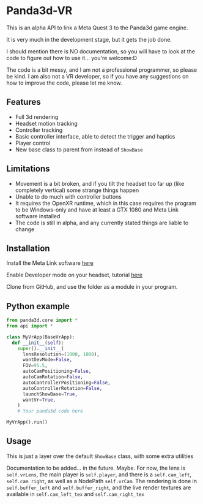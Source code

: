 # Panda3d-VR

This is an alpha API to link a Meta Quest 3 to the Panda3d game engine.

It is very much in the development stage, but it gets the job done.

I should mention there is NO documentation, so you will have to look at the code to figure out how to use it... you're welcome:D

The code is a bit messy, and I am not a professional programmer, so please be kind. I am also not a VR developer, so if you have any suggestions on how to improve the code, please let me know.

## Features

- Full 3d rendering
- Headset motion tracking
- Controller tracking
- Basic controller interface, able to detect the trigger and haptics
- Player control
- New base class to parent from instead of `ShowBase`

## Limitations

- Movement is a bit broken, and if you tilt the headset too far up (like completely vertical) some strange things happen
- Unable to do much with controller buttons
- It requires the OpenXR runtime, which in this case requires the program to be Windows-only and have at least a GTX 1080 and Meta Link software installed
- The code is still in alpha, and any currently stated things are liable to change

## Installation

Install the Meta Link software [here](https://www.meta.com/help/quest/pcvr/)

Enable Developer mode on your headset, tutorial [here](https://medium.com/sidequestvr/how-to-turn-on-developer-mode-for-the-quest-3-509244ccd386)

Clone from GitHub, and use the folder as a module in your program.

## Python example

```python
from panda3d.core import *
from api import *

class MyVrApp(BaseVrApp):
  def __init__(self):
    super().__init__(
      lensResolution=(1000, 1000),
      wantDevMode=False,
      FOV=95.5,
      autoCamPositioning=False,
      autoCamRotation=False,
      autoControllerPositioning=False,
      autoControllerRotation=False,
      launchShowBase=True,
      wantVr=True,
    )
    # Your panda3d code here

MyVrApp().run()
```

## Usage

This is just a layer over the default `ShowBase` class, with some extra utilities

Documentation to be added... in the future. Maybe. For now, the lens is `self.vrLens`, the main player is `self.player`, and there is a `self.cam_left`, `self.cam_right`, as well as a NodePath `self.vrCam`.
The rendering is done in `self.buffer_left` and `self.buffer_right`, and the live render textures are available in `self.cam_left_tex` and `self.cam_right_tex`
